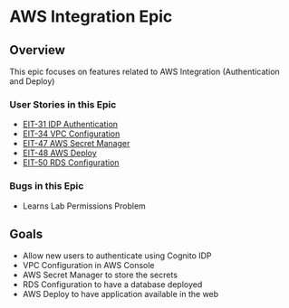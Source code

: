 # AWS Integration Epic

## Overview
This epic focuses on features related to AWS Integration (Authentication and Deploy)

### User Stories in this Epic
- [EIT-31 IDP Authentication](./EIT-31-IDP-Authentication/README.md)
- [EIT-34 VPC Configuration](./EIT-34-VPC-Configuration/README.md)
- [EIT-47 AWS Secret Manager](./EIT-47-AWS-Secret-Manager/README.md)
- [EIT-48 AWS Deploy](./EIT-48-AWS-Deploy/README.md)
- [EIT-50 RDS Configuration](./EIT-50-RDS-Configuration/README.md)

### Bugs in this Epic
- Learns Lab Permissions Problem

## Goals
- Allow new users to authenticate using Cognito IDP
- VPC Configuration in AWS Console
- AWS Secret Manager to store the secrets
- RDS Configuration to have a database deployed
- AWS Deploy to have application available in the web